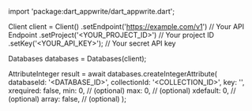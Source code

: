 import 'package:dart_appwrite/dart_appwrite.dart';

Client client = Client()
    .setEndpoint('https://example.com/v1') // Your API Endpoint
    .setProject('<YOUR_PROJECT_ID>') // Your project ID
    .setKey('<YOUR_API_KEY>'); // Your secret API key

Databases databases = Databases(client);

AttributeInteger result = await databases.createIntegerAttribute(
    databaseId: '<DATABASE_ID>',
    collectionId: '<COLLECTION_ID>',
    key: '',
    xrequired: false,
    min: 0, // (optional)
    max: 0, // (optional)
    xdefault: 0, // (optional)
    array: false, // (optional)
);
